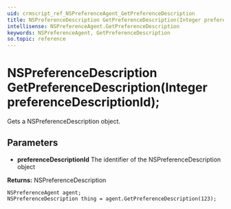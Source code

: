 ```yaml
---
uid: crmscript_ref_NSPreferenceAgent_GetPreferenceDescription
title: NSPreferenceDescription GetPreferenceDescription(Integer preferenceDescriptionId);
intellisense: NSPreferenceAgent.GetPreferenceDescription
keywords: NSPreferenceAgent, GetPreferenceDescription
so.topic: reference
---
```


# NSPreferenceDescription GetPreferenceDescription(Integer preferenceDescriptionId);

Gets a NSPreferenceDescription object.

## Parameters

* **preferenceDescriptionId** The identifier of the NSPreferenceDescription object

**Returns:** NSPreferenceDescription

```crmscript
NSPreferenceAgent agent;
NSPreferenceDescription thing = agent.GetPreferenceDescription(123);
```


